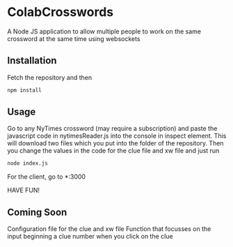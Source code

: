 # ColabCrosswords
A Node JS application to allow multiple people to work on the same crossword at the same time using websockets

## Installation
Fetch the repository and then
```bash
npm install
```

## Usage
Go to any NyTimes crossword (may require a subscription) and paste the javascript code in nytimesReader.js into the console in inspect element.
This will download two files which you put into the folder of the repository. Then you change the values in the code for the clue file and xw file and just run
```bash
node index.js
```
For the client, go to *:3000

HAVE FUN!

## Coming Soon
Configuration file for the clue and xw file
Function that focusses on the input beginning a clue number when you click on the clue
